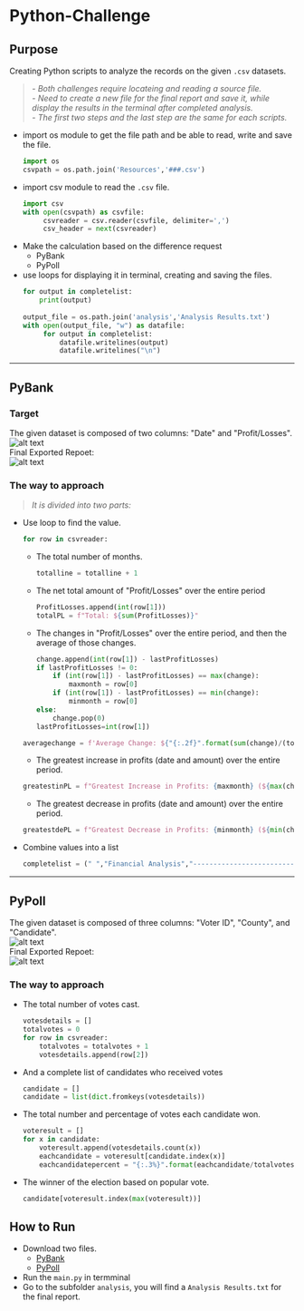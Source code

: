 # Python-Challenge
## Purpose
Creating Python scripts to analyze the records on the given `.csv` datasets.<br />
> *- Both challenges require locateing and reading a source file.*<br />
> *- Need to create a new file for the final report and save it, while display the results in the terminal after completed analysis.*<br />
> *- The first two steps and the last step are the same for each scripts.*<br />

- import os module to get the file path and be able to read, write and save the file.
  ``` Python
  import os
  csvpath = os.path.join('Resources','###.csv')
  ```
- import csv module to read the `.csv` file.
  ``` Python
  import csv
  with open(csvpath) as csvfile:
       csvreader = csv.reader(csvfile, delimiter=',')
       csv_header = next(csvreader)
  ```
- Make the calculation based on the difference request
  - PyBank
  - PyPoll
- use loops for displaying it in terminal, creating and saving the files.<br />
  ``` Python
  for output in completelist:
      print(output)
      
  output_file = os.path.join('analysis','Analysis Results.txt')
  with open(output_file, "w") as datafile:
       for output in completelist:
           datafile.writelines(output)
           datafile.writelines("\n")
  ```
--- 

## PyBank
### Target
The given dataset is composed of two columns: "Date" and "Profit/Losses".<br />
![alt text](https://github.com/Ash-Tao/python-challenge/blob/main/Image/PyBank%20Resources%20Datasets%20.png)<br />
Final Exported Repoet:<br />
![alt text](https://github.com/Ash-Tao/python-challenge/blob/main/Image/Results%20for%20PyBank.png)<br />

### The way to approach
> *It is divided into two parts:*<br />
- Use loop to find the value.<br />
  ``` python
  for row in csvreader:
  ```
  - The total number of months.
    ``` python
    totalline = totalline + 1
    ```
  - The net total amount of "Profit/Losses" over the entire period
    ``` Python
    ProfitLosses.append(int(row[1]))
    totalPL = f"Total: ${sum(ProfitLosses)}"
    ```
  - The changes in "Profit/Losses" over the entire period, and then the average of those changes.
    ``` Python
    change.append(int(row[1]) - lastProfitLosses)
    if lastProfitLosses != 0:
        if (int(row[1]) - lastProfitLosses) == max(change):
            maxmonth = row[0]
        if (int(row[1]) - lastProfitLosses) == min(change):
            minmonth = row[0]
    else:
        change.pop(0)
    lastProfitLosses=int(row[1])
    ```
  ``` Python
  averagechange = f'Average Change: ${"{:.2f}".format(sum(change)/(totalline-1))}'
  ```
  - The greatest increase in profits (date and amount) over the entire period.
  ``` Python
  greatestinPL = f"Greatest Increase in Profits: {maxmonth} (${max(change)})"
  ```
  - The greatest decrease in profits (date and amount) over the entire period.
  ``` Python
  greatestdePL = f"Greatest Decrease in Profits: {minmonth} (${min(change)})"
  ```
- Combine values into a list<br />
  ``` Python
  completelist = (" ","Financial Analysis","-----------------------------------",totalmonths,totalPL,averagechange,greatestinPL,greatestdePL)
  ```
---

## PyPoll
The given dataset is composed of three columns: "Voter ID", "County", and "Candidate".<br />
![alt text](https://github.com/Ash-Tao/python-challenge/blob/main/Image/PyPoll%20Resources%20Datasets%20.png)<br />
Final Exported Repoet:<br />
![alt text](https://github.com/Ash-Tao/python-challenge/blob/main/Image/Results%20for%20PyPoll.png)<br />
### The way to approach
- The total number of votes cast.
  ``` Python
  votesdetails = []
  totalvotes = 0
  for row in csvreader:
      totalvotes = totalvotes + 1
      votesdetails.append(row[2])   
    ```
- And a complete list of candidates who received votes
  ``` python
  candidate = []
  candidate = list(dict.fromkeys(votesdetails))
  ```
- The total number and percentage of votes each candidate won.
  ``` python
  voteresult = []
  for x in candidate:
      voteresult.append(votesdetails.count(x))
      eachcandidate = voteresult[candidate.index(x)]
      eachcandidatepercent = "{:.3%}".format(eachcandidate/totalvotes)
- The winner of the election based on popular vote.
  ``` Python
  candidate[voteresult.index(max(voteresult))]
  ```
## How to Run
- Download two files.
  - [PyBank](https://github.com/Ash-Tao/python-challenge/tree/main/PyBank)<br />
  - [PyPoll](https://github.com/Ash-Tao/python-challenge/tree/main/PyPoll)<br />
- Run the `main.py` in termminal
- Go to the subfolder `analysis`, you will find a `Analysis Results.txt` for the final report.
